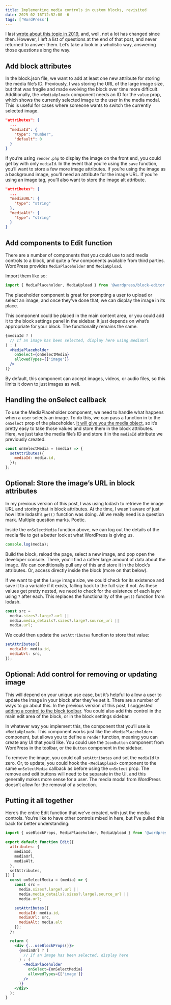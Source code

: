 ```yaml
---
title: Implementing media controls in custom blocks, revisited
date: 2025-02-16T12:52:00 -6
tags: ['WordPress']
---
```

I last [wrote about this topic in 2019](https://samhermes.com/posts/implementing-media-controls-in-custom-blocks), and, well, not a lot has changed since then. However, I left a list of questions at the end of that post, and never returned to answer them. Let’s take a look in a wholistic way, answering those questions along the way.

## Add block attributes

In the block.json file, we want to add at least one new attribute for storing the media file’s ID. Previously, I was storing the URL of the large image size, but that was fragile and made evolving the block over time more difficult. Additionally, the `<MediaUpload>` component needs an ID for the `value` prop, which shows the currently selected image to the user in the media modal. This is useful for cases where someone wants to switch the currently selected image.

```json
"attributes": {
  ...
  "mediaId": {
    "type": "number",
    "default": 0
  }
}
```

If you’re using `render.php` to display the image on the front end, you could get by with only `mediaId`. In the event that you’re using the `save` function, you’ll want to store a few more image attributes. If you’re using the image as a background image, you’ll need an attribute for the image URL. If you’re using an image tag, you’ll also want to store the image alt attribute.

```json
"attributes": {
  ...
  "mediaURL": {
    "type": "string"
  },
  "mediaAlt": {
    "type": "string"
  }
}
```

## Add components to Edit function

There are a number of components that you could use to add media controls to a block, and quite a few components available from third parties. WordPress provides `MediaPlaceholder` and `MediaUpload`.

Import them like so:

```jsx
import { MediaPlaceholder, MediaUpload } from '@wordpress/block-editor';
```

The placeholder component is great for prompting a user to upload or select an image, and once they’ve done that, we can display the image in its place.

This component could be placed in the main content area, or you could add it to the block settings panel in the sidebar. It just depends on what’s appropriate for your block. The functionality remains the same.

```jsx
{mediaId ? (
  // If an image has been selected, display here using mediaUrl
) : (
  <MediaPlaceholder
    onSelect={onSelectMedia}
    allowedTypes={['image']}
  />
)}
```

By default, this component can accept images, videos, or audio files, so this limits it down to just images as well.

## Handling the onSelect callback

To use the MediaPlaceholder component, we need to handle what happens when a user selects an image. To do this, we can pass a function in to the `onSelect` prop of the placeholder. [It will give you the media object](https://github.com/WordPress/gutenberg/blob/trunk/packages/block-editor/src/components/media-placeholder/README.md#onselect), so it’s pretty easy to take those values and store them in the block attributes. Here, we just take the media file’s ID and store it in the `mediaId` attribute we previously created.

```jsx
const onSelectMedia = (media) => {
  setAttributes({
    mediaId: media.id,
  });
};
```

## Optional: Store the image’s URL in block attributes

In my previous version of this post, I was using lodash to retrieve the image URL and storing that in block attributes. At the time, I wasn’t aware of just how little lodash’s `get()` function was doing. All we really need is a question mark. Multiple question marks. Poetic.

Inside the `onSelectMedia` function above, we can log out the details of the media file to get a better look at what WordPress is giving us.

```jsx
console.log(media);
```

Build the block, reload the page, select a new image, and pop open the developer console. There, you’ll find a rather large amount of data about the image. We can conditionally pull any of this and store it in the block’s attributes. Or, access directly inside the block (more on that below).

If we want to get the `large` image size, we could check for its existence and save it to a variable if it exists, falling back to the full size if not. As these values get pretty nested, we need to check for the existence of each layer using `?` after each. This replaces the functionality of the `get()` function from lodash.

```jsx
const src =
  media.sizes?.large?.url ||
  media.media_details?.sizes?.large?.source_url ||
  media.url;
```

We could then update the `setAttributes` function to store that value:

```jsx
setAttributes({
  mediaId: media.id,
  mediaUrl: src,
});
```

## Optional: Add control for removing or updating image

This will depend on your unique use case, but it’s helpful to allow a user to update the image in your block after they’ve set it. There are a number of ways to go about this. In the previous version of this post, I suggested [adding a control to the block toolbar](https://samhermes.com/posts/implementing-media-controls-in-custom-blocks/). You could also add this control in the main edit area of the block, or in the block settings sidebar.

In whatever way you implement this, the component that you’ll use is `<MediaUpload>`. This component works just like the `<MediaPlaceholder>` component, but allows you to define a `render` function, meaning you can create any UI that you’d like. You could use the `IconButton` component from WordPress in the toolbar, or the `Button` component in the sidebar.

To remove the image, you could call `setAttributes` and set the `mediaId` to zero. Or, to update, you could hook the `<MediaUpload>` component to the same `onSelectMedia` callback as before using the `onSelect` prop. The remove and edit buttons will need to be separate in the UI, and this generally makes more sense for a user. The media modal from WordPress doesn’t allow for the removal of a selection.

## Putting it all together

Here’s the entire Edit function that we’ve created, with just the media controls. You’re like to have other controls mixed in here, but I’ve pulled this back for better understanding:

```jsx
import { useBlockProps, MediaPlaceholder, MediaUpload } from '@wordpress/block-editor';

export default function Edit({
  attributes: {
    mediaId,
    mediaUrl,
    mediaAlt,
  },
  setAttributes,
}) {
  const onSelectMedia = (media) => {
    const src =
      media.sizes?.large?.url ||
      media.media_details?.sizes?.large?.source_url ||
      media.url;

    setAttributes({
      mediaId: media.id,
      mediaUrl: src,
      mediaAlt: media.alt
    });
  };

  return (
    <div {...useBlockProps()}>
      {mediaUrl ? (
        // If an image has been selected, display here
      ) : (
        <MediaPlaceholder
          onSelect={onSelectMedia}
          allowedTypes={['image']}
        />
      )}
    </div>
  );
}
```